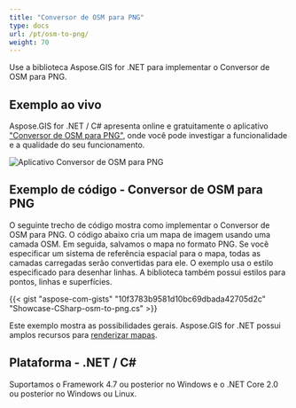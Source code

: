 ```yaml
---
title: "Conversor de OSM para PNG"
type: docs
url: /pt/osm-to-png/
weight: 70
---
```


Use a biblioteca Aspose.GIS for .NET para implementar o Conversor de OSM para PNG.

## **Exemplo ao vivo**

Aspose.GIS for .NET / C# apresenta online e gratuitamente o aplicativo ["Conversor de OSM para PNG"](https://products.aspose.app/gis/viewer/osm-to-png), onde você pode investigar a funcionalidade e a qualidade do seu funcionamento.

![Aplicativo Conversor de OSM para PNG](viewer.png)

## **Exemplo de código - Conversor de OSM para PNG**

O seguinte trecho de código mostra como implementar o Conversor de OSM para PNG. O código abaixo cria um mapa de imagem usando uma camada OSM. Em seguida, salvamos o mapa no formato PNG. Se você especificar um sistema de referência espacial para o mapa, todas as camadas carregadas serão convertidas para ele.
O exemplo usa o estilo especificado para desenhar linhas. A biblioteca também possui estilos para pontos, linhas e superfícies.

{{< gist "aspose-com-gists" "10f3783b9581d10bc69dbada42705d2c" "Showcase-CSharp-osm-to-png.cs" >}}

Este exemplo mostra as possibilidades gerais. Aspose.GIS for .NET possui amplos recursos para [renderizar mapas](https://docs.aspose.com/gis/net/map-rendering/).

## **Plataforma - .NET / C#**

Suportamos o Framework 4.7 ou posterior no Windows e o .NET Core 2.0 ou posterior no Windows ou Linux.
